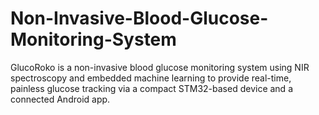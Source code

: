 # Non-Invasive-Blood-Glucose-Monitoring-System
GlucoRoko is a non-invasive blood glucose monitoring system using NIR spectroscopy and embedded machine learning to provide real-time, painless glucose tracking via a compact STM32-based device and a connected Android app.
